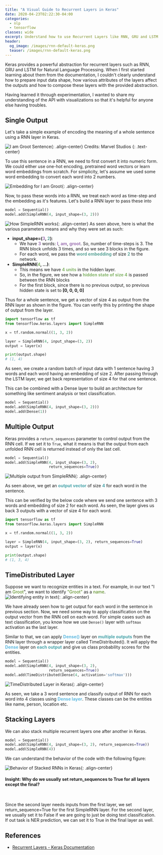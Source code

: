 ```yaml
---
title: "A Visual Guide to Recurrent Layers in Keras"
date: 2020-04-23T02:22:30-04:00
categories:
  - nlp
  - tensorflow
classes: wide
excerpt: Understand how to use Recurrent Layers like RNN, GRU and LSTM in Keras with diagrams
header:
  og_image: /images/rnn-default-keras.png
  teaser: /images/rnn-default-keras.png
---
```


Keras provides a powerful abstraction for recurrent layers such as RNN, GRU and LSTM for Natural Language Processing. When I first started learning about them from the documentation, I couldn't clearly understand how to prepare input data shape, how various attributes of the layers affect the outputs and how to compose these layers with the provided abstraction.

Having learned it through experimentation, I wanted to share my understanding of the API with visualizations so that it's helpful for anyone else having troubles.

## Single Output
Let's take a simple example of encoding the meaning of a whole sentence using a RNN layer in Keras.

![I am Groot Sentence](/images/i-am-groot-sentence.png){: .align-center}
Credits: Marvel Studios
{: .text-center}

To use this sentence in a RNN, we need to first convert it into numeric form. We could either use one-hot encoding, pretrained word vectors or learn word embeddings from scratch. For simplicity, let's assume we used some word embedding to convert each word into 2 numbers.

![Embedding for I am Groot](/images/i-am-groot-embedding.png){: .align-center}

Now, to pass these words into a RNN, we treat each word as time-step and the embedding as it's features. Let's build a RNN layer to pass these into
```python
model = Sequential()
model.add(SimpleRNN(4, input_shape=(3, 2)))
```

![How SimpleRNN works](/images/rnn-default-keras.png){: .align-center} 
As seen above, here is what the various parameters means and why they were set as such:  

- **input_shape=(<span style="color: #9e74b3;">3</span>, <span style="color: #5aa397;">2</span>)**:  
    - We have <span style="color: #9e74b3;font-weight: bold;">3</span> words: <span style="color: #9e74b3;font-weight: bold;">I</span>, <span style="color: #9e74b3;font-weight: bold;">am</span>, <span style="color: #9e74b3;font-weight: bold;">groot</span>. So, number of time-steps is 3. The RNN block unfolds 3 times, and so we see 3 blocks in the figure.
    - For each word, we pass the <span style="color: #5aa397;font-weight: bold;">word embedding</span> of size <span style="color: #5aa397;font-weight: bold;">2</span> to the network.
- **SimpleRNN(<span style="color: #84b469;">4</span>, ...)**:  
    - This means we have <span style="color: #84b469; font-weight: bold;">4 units</span> in the hidden layer.
    - So, in the figure, we see how a <span style="color: #84b469; font-weight: bold;">hidden state of size 4</span> is passed between the RNN blocks
    - For the first block, since there is no previous output, so previous hidden state is set to **[0, 0, 0, 0]**

Thus for a whole sentence, we get a vector of size 4 as output from the RNN layer as shown in the figure. You can verify this by printing the shape of output from the layer.
```python
import tensorflow as tf
from tensorflow.keras.layers import SimpleRNN

x = tf.random.normal((1, 3, 2))

layer = SimpleRNN(4, input_shape=(3, 2))
output = layer(x)

print(output.shape)
# (1, 4)
```
As seen, we create a random batch of input data with 1 sentence having 3 words and each word having an embedding of size 2. After passing through the LSTM layer, we get back representation of size 4 for that one sentence.


This can be combined with a Dense layer to build an architecture for something like sentiment analysis or text classification.
```python
model = Sequential()
model.add(SimpleRNN(4, input_shape=(3, 2)))
model.add(Dense(1))
```

## Multiple Output
Keras provides a `return_sequences` parameter to control output from the RNN cell. If we set it to `True`, what it means is that the output from each unfolded RNN cell is returned instead of only the last cell.
```python 
model = Sequential()
model.add(SimpleRNN(4, input_shape=(3, 2), 
                    return_sequences=True))
```

![Multiple output from SimpleRNN](/images/rnn-return-sequences.png){: .align-center}

As seen above, we get an <span style="color: #49a4aa; font-weight: bold;">output vector</span> of size  <span style="color: #49a4aa; font-weight: bold;">4</span> for each word in the sentence. 

This can be verified by the below code where we send one sentence with 3 words and embedding of size 2 for each word. As seen, the layer gives us back 3 outputs with a vector of size 4 for each word.

```python
import tensorflow as tf
from tensorflow.keras.layers import SimpleRNN

x = tf.random.normal((1, 3, 2))

layer = SimpleRNN(4, input_shape=(3, 2), return_sequences=True)
output = layer(x)

print(output.shape)
# (1, 3, 4)
```

## TimeDistributed Layer
Suppose we want to recognize entities in a text. For example, in our text "I am <span style="color: #4a820d;">Groot</span>", we want to identify <span style="color: #4a820d;">"Groot"</span> as a <span style="color: #4a820d;">name</span>.
![Identifying entity in text](/images/keras-groot-ner.png){: .align-center}

We have already seen how to get output for each word in the sentence in previous section. Now, we need some way to apply classification on the output vector from the RNN cell on each word. For simple cases such as text classification, you know how we use `Dense()` layer with `softmax` activation as the last layer.  

Similar to that, we can apply <span style="color: #5fb9e0; font-weight: bold;">Dense()</span> layer on <span style="color: #49a4aa; font-weight: bold;">multiple outputs</span> from the RNN layer through a wrapper layer called TimeDistributed(). It will apply the <span style="color: #5fb9e0; font-weight: bold;">Dense</span> layer on <span style="color: #49a4aa; font-weight: bold;">each output</span> and give us class probability scores for the entities. 

```python 
model = Sequential()
model.add(SimpleRNN(4, input_shape=(3, 2), 
                    return_sequences=True))
model.add(TimeDistributed(Dense(4, activation='softmax')))
```

![TimeDistributed Layer in Keras](/images/keras-time-distributed.png){: .align-center}


As seen, we take a 3 word sentence and classify output of RNN for each word into 4 classes using <span style="color: #5fb9e0; font-weight: bold;">Dense layer</span>. These classes can be the entities like name, person, location etc.

## Stacking Layers
We can also stack multiple recurrent layers one after another in Keras.
```python
model = Sequential()
model.add(SimpleRNN(4, input_shape=(3, 2), return_sequences=True))
model.add(SimpleRNN(4))
```

We can understand the behavior of the code with the following figure:  

![Behavior of Stacked RNNs in Keras](/images/rnn-stacked.png){: .align-center}

<div class="notice--info">
<h4 class="no_toc">Insight: Why do we usually set return_sequences to True for all layers except the final?</h4> 
<br>
<p>
Since the second layer needs inputs from the first layer, we set return_sequence=True for the first SimpleRNN layer. For the second layer, we usually set it to False if we are going to just be doing text classification. If out task is NER prediction, we can set it to True in the final layer as well.
</p>
</div>


## References
- [Recurrent Layers - Keras Documentation](https://keras.io/layers/recurrent/)